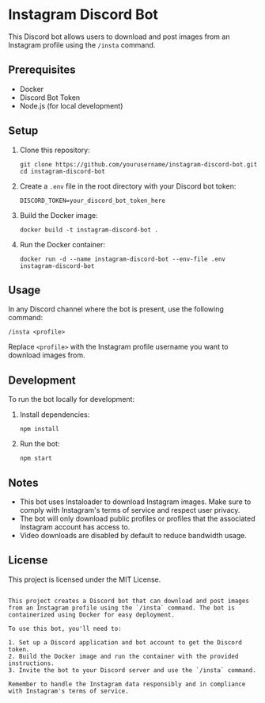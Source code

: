 # Instagram Discord Bot

This Discord bot allows users to download and post images from an Instagram profile using the `/insta` command.

## Prerequisites

- Docker
- Discord Bot Token
- Node.js (for local development)

## Setup

1. Clone this repository:
   ```
   git clone https://github.com/yourusername/instagram-discord-bot.git
   cd instagram-discord-bot
   ```

2. Create a `.env` file in the root directory with your Discord bot token:
   ```
   DISCORD_TOKEN=your_discord_bot_token_here
   ```

3. Build the Docker image:
   ```
   docker build -t instagram-discord-bot .
   ```

4. Run the Docker container:
   ```
   docker run -d --name instagram-discord-bot --env-file .env instagram-discord-bot
   ```

## Usage

In any Discord channel where the bot is present, use the following command:

```
/insta <profile>
```

Replace `<profile>` with the Instagram profile username you want to download images from.

## Development

To run the bot locally for development:

1. Install dependencies:
   ```
   npm install
   ```

2. Run the bot:
   ```
   npm start
   ```

## Notes

- This bot uses Instaloader to download Instagram images. Make sure to comply with Instagram's terms of service and respect user privacy.
- The bot will only download public profiles or profiles that the associated Instagram account has access to.
- Video downloads are disabled by default to reduce bandwidth usage.

## License

This project is licensed under the MIT License.
```

This project creates a Discord bot that can download and post images from an Instagram profile using the `/insta` command. The bot is containerized using Docker for easy deployment.

To use this bot, you'll need to:

1. Set up a Discord application and bot account to get the Discord token.
2. Build the Docker image and run the container with the provided instructions.
3. Invite the bot to your Discord server and use the `/insta` command.

Remember to handle the Instagram data responsibly and in compliance with Instagram's terms of service.
